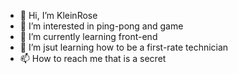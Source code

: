 - 👋 Hi, I’m KleinRose
- 👀 I’m interested in ping-pong and game
- 🌱 I’m currently learning front-end
- 💞️ I’m jsut learning how to be a first-rate technician
- 📫 How to reach me that is a secret

<!---
KleinRose/KleinRose is a ✨ special ✨ repository because its `README.md` (this file) appears on your GitHub profile.
You can click the Preview link to take a look at your changes.
--->
